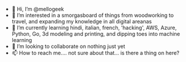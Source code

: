 - 👋 Hi, I’m @mellogeek
- 👀 I’m interested in a smorgasboard of things from woodworking to travel, and expanding my knowledge in all digital areanas
- 🌱 I’m currently learning hindi, italian, french, 'hacking', AWS, Azure, Python, Go, 3d modeling and printing, and dipping toes into machine learning
- 💞️ I’m looking to collaborate on nothing just yet
- 📫 How to reach me.... not sure about that... is there a thing on here?

<!---
mellogeek/mellogeek is a ✨ special ✨ repository because its `README.md` (this file) appears on your GitHub profile.
You can click the Preview link to take a look at your changes.
--->

